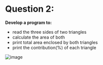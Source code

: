 # Question 2:

**Develop a program to:**
- read the three sides of two triangles
- calculate the area of both
- print total area enclosed by both triangles
- print the contribution(%) of each triangle
  

![image](https://user-images.githubusercontent.com/87627258/211737503-c41fa9fc-386b-4c88-92af-20591a88644b.png)
